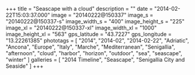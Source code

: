 +++
title = "Seascape with a cloud"
description = ""
date = "2014-02-22T15:03:37.000"
image = "20140222@150337"
image_s = "20140222@150337-s"
image_width_s = "400"
image_height_s = "225"
image_xl = "20140222@150337-xl"
image_width_xl = "1000"
image_height_xl = "563"
gps_latitude = "43.7227"
gps_longitude = "13.22261385"
phototags = [ "2014", "2014-02", "2014-02-22", "Adriatic", "Ancona", "Europe", "Italy", "Marche", "Mediterranean", "Senigallia", "afternoon", "cloud", "harbor", "horizon", "outdoor", "sea", "seascape", "winter" ]
galleries = [ "2014 Timeline", "Seascape", "Senigallia City and Seaside" ]
+++
